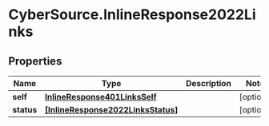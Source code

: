 # CyberSource.InlineResponse2022Links

## Properties
Name | Type | Description | Notes
------------ | ------------- | ------------- | -------------
**self** | [**InlineResponse401LinksSelf**](InlineResponse401LinksSelf.md) |  | [optional] 
**status** | [**[InlineResponse2022LinksStatus]**](InlineResponse2022LinksStatus.md) |  | [optional] 


